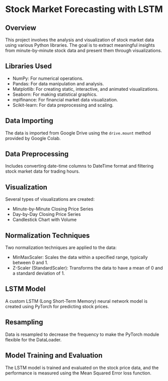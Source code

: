 # Stock Market Forecasting with LSTM

## Overview
This project involves the analysis and visualization of stock market data using various Python libraries. The goal is to extract meaningful insights from minute-by-minute stock data and present them through visualizations.

## Libraries Used
- NumPy: For numerical operations.
- Pandas: For data manipulation and analysis.
- Matplotlib: For creating static, interactive, and animated visualizations.
- Seaborn: For making statistical graphics.
- mplfinance: For financial market data visualization.
- Scikit-learn: For data preprocessing and scaling.

## Data Importing
The data is imported from Google Drive using the `drive.mount` method provided by Google Colab.

## Data Preprocessing
Includes converting date-time columns to DateTime format and filtering stock market data for trading hours.

## Visualization
Several types of visualizations are created:
- Minute-by-Minute Closing Price Series
- Day-by-Day Closing Price Series
- Candlestick Chart with Volume

## Normalization Techniques
Two normalization techniques are applied to the data:
- MinMaxScaler: Scales the data within a specified range, typically between 0 and 1.
- Z-Scaler (StandardScaler): Transforms the data to have a mean of 0 and a standard deviation of 1.

## LSTM Model
A custom LSTM (Long Short-Term Memory) neural network model is created using PyTorch for predicting stock prices.

## Resampling
Data is resampled to decrease the frequency to make the PyTorch module flexible for the DataLoader.

## Model Training and Evaluation
The LSTM model is trained and evaluated on the stock price data, and the performance is measured using the Mean Squared Error loss function.